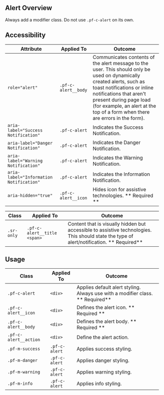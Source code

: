 ## Alert Overview

Always add a modifier class. Do not use `.pf-c-alert` on its own.

## Accessibility

| Attribute                               | Applied To          | Outcome                                                                                                                                                                                                                                                                                  |
| --------------------------------------- | ------------------- | ---------------------------------------------------------------------------------------------------------------------------------------------------------------------------------------------------------------------------------------------------------------------------------------- |
| `role="alert"`                          | `.pf-c-alert__body` | Communicates contents of the alert message to the user. This should only be used on dynamically created alerts, such as toast notifications or inline notifications that aren't present during page load (for example, an alert at the top of a form when there are errors in the form). |
| `aria-label="Success Notification"`     | `.pf-c-alert`       | Indicates the Success Notification.                                                                                                                                                                                                                                                      |
| `aria-label="Danger Notification"`      | `.pf-c-alert`       | Indicates the Danger Notification.                                                                                                                                                                                                                                                       |
| `aria-label="Warning Notification"`     | `.pf-c-alert`       | Indicates the Warning Notification.                                                                                                                                                                                                                                                      |
| `aria-label="Information Notification"` | `.pf-c-alert`       | Indicates the Information Notification.                                                                                                                                                                                                                                                  |
| `aria-hidden="true"`                    | `.pf-c-alert__icon` | Hides icon for assistive technologies. ** Required **                                                                                                                                                                                                                                    |

| Class      | Applied To                  | Outcome                                                                                                                                    |
| ---------- | --------------------------- | ------------------------------------------------------------------------------------------------------------------------------------------ |
| `.sr-only` | `.pf-c-alert__title <span>` | Content that is visually hidden but accessible to assistive technologies. This should state the type of alert/notification.  ** Required** |

## Usage

| Class                 | Applied To    | Outcome                                                                        |
| --------------------- | ------------- | ------------------------------------------------------------------------------ |
| `.pf-c-alert`         | `<div>`       | Applies default alert styling. Always use with a modifier class. ** Required** |
| `.pf-c-alert__icon`   | `<div>`       | Defines the alert icon. ** Required **                                         |
| `.pf-c-alert__body`   | `<div>`       | Defines the alert body.  ** Required **                                        |
| `.pf-c-alert__action` | `<div>`       | Define the alert action.                                                       |
| `.pf-m-success`       | `.pf-c-alert` | Applies success styling.                                                       |
| `.pf-m-danger`        | `.pf-c-alert` | Applies danger styling.                                                        |
| `.pf-m-warning`       | `.pf-c-alert` | Applies warning styling.                                                       |
| `.pf-m-info`          | `.pf-c-alert` | Applies info styling.                                                          |
